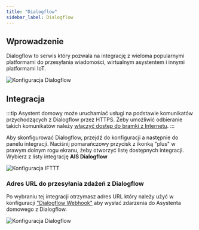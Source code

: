 ```yaml
---
title: "Dialogflow"
sidebar_label: Dialogflow
---
```



## Wprowadzenie

Dialogflow to serwis który pozwala na integrację z wieloma popularnymi platformami do przesyłania wiadomości, wirtualnym asystentem i innymi platformami IoT.

![Konfiguracja Dialogflow](/img/en/bramka/dialogflow_1.png)


## Integracja

:::tip
Asystent domowy może uruchamiać usługi na podstawie komunikatów przychodzących z Dialogflow przez HTTPS. Żeby umożliwić odbieranie takich komunikatów należy [włączyć dostęp  do bramki z Internetu](/docs/ais_bramka_remote_www_index).
:::

Aby skonfigurować Dialogflow, przejdź do konfiguracji a następnie do panelu integracji. Naciśnij pomarańczowy przycisk z ikonką "plus" w prawym dolnym rogu ekranu, żeby otworzyć listę dostępnych integracji. Wybierz z listy integrację **AIS Dialogflow**

![Konfiguracja IFTTT](/img/en/bramka/dialogflow_0.png)

### Adres URL do przesyłania zdażeń z Dialogflow

Po wybraniu tej integracji otrzymasz adres URL który należy użyć w konfiguracji ["Dialogflow Webhook"](https://dialogflow.com/docs/fulfillment#webhook) aby wysłać zdarzenia do Asystenta domowego z Dialogflow.

![Konfiguracja Dialogflow](/img/en/bramka/dialogflow_2.png)
